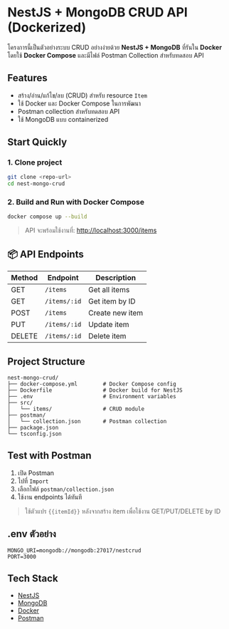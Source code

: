 # NestJS + MongoDB CRUD API (Dockerized)

โครงการนี้เป็นตัวอย่างระบบ CRUD อย่างง่ายด้วย **NestJS + MongoDB** ที่รันใน **Docker** โดยใช้ **Docker Compose** และมีไฟล์ Postman Collection สำหรับทดสอบ API

## Features

- สร้าง/อ่าน/แก้ไข/ลบ (CRUD) สำหรับ resource `Item`
- ใช้ Docker และ Docker Compose ในการพัฒนา
- Postman collection สำหรับทดสอบ API
- ใช้ MongoDB แบบ containerized

## Start Quickly

### 1. Clone project

```bash
git clone <repo-url>
cd nest-mongo-crud
```

### 2. Build and Run with Docker Compose

```bash
docker compose up --build
```

> API จะพร้อมใช้งานที่: [http://localhost:3000/items](http://localhost:3000/items)

## 📦 API Endpoints

| Method | Endpoint     | Description     |
| ------ | ------------ | --------------- |
| GET    | `/items`     | Get all items   |
| GET    | `/items/:id` | Get item by ID  |
| POST   | `/items`     | Create new item |
| PUT    | `/items/:id` | Update item     |
| DELETE | `/items/:id` | Delete item     |

## Project Structure

```
nest-mongo-crud/
├── docker-compose.yml        # Docker Compose config
├── Dockerfile                # Docker build for NestJS
├── .env                      # Environment variables
├── src/
│   └── items/                # CRUD module
├── postman/
│   └── collection.json       # Postman collection
├── package.json
└── tsconfig.json
```

## Test with Postman

1. เปิด Postman
2. ไปที่ `Import`
3. เลือกไฟล์ `postman/collection.json`
4. ใช้งาน endpoints ได้ทันที

> ใช้ตัวแปร `{{itemId}}` หลังจากสร้าง item เพื่อใช้งาน GET/PUT/DELETE by ID

## .env ตัวอย่าง

```env
MONGO_URI=mongodb://mongodb:27017/nestcrud
PORT=3000
```

## Tech Stack

- [NestJS](https://nestjs.com/)
- [MongoDB](https://www.mongodb.com/)
- [Docker](https://www.docker.com/)
- [Postman](https://www.postman.com/)
